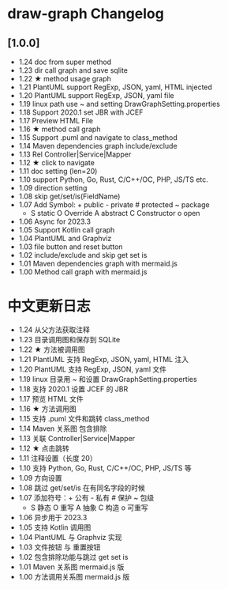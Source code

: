 <!-- Keep a Changelog guide -> https://keepachangelog.com -->

# draw-graph Changelog

## [1.0.0]

- 1.24 doc from super method
- 1.23 dir call graph and save sqlite
- 1.22 ★ method usage graph
- 1.21 PlantUML support RegExp, JSON, yaml, HTML injected
- 1.20 PlantUML support RegExp, JSON, yaml file
- 1.19 linux path use ~ and setting DrawGraphSetting.properties
- 1.18 Support 2020.1 set JBR with JCEF
- 1.17 Preview HTML File
- 1.16 ★ method call graph
- 1.15 Support .puml and navigate to class_method
- 1.14 Maven dependencies graph include/exclude
- 1.13 Rel Controller|Service|Mapper
- 1.12 ★ click to navigate
- 1.11 doc setting (len=20)
- 1.10 support Python, Go, Rust, C/C++/OC, PHP, JS/TS etc.
- 1.09 direction setting
- 1.08 skip get/set/is(FieldName)
- 1.07 Add Symbol: + public - private # protected ~ package
  - S static O Override A abstract C Constructor o open
- 1.06 Async for 2023.3
- 1.05 Support Kotlin call graph
- 1.04 PlantUML and Graphviz
- 1.03 file button and reset button
- 1.02 include/exclude and skip get set is
- 1.01 Maven dependencies graph with mermaid.js
- 1.00 Method call graph with mermaid.js

# 中文更新日志

- 1.24 从父方法获取注释
- 1.23 目录调用图和保存到 SQLite
- 1.22 ★ 方法被调用图
- 1.21 PlantUML 支持 RegExp, JSON, yaml, HTML 注入
- 1.20 PlantUML 支持 RegExp, JSON, yaml 文件
- 1.19 linux 目录用 ~ 和设置 DrawGraphSetting.properties
- 1.18 支持 2020.1 设置 JCEF 的 JBR
- 1.17 预览 HTML 文件
- 1.16 ★ 方法调用图
- 1.15 支持 .puml 文件和跳转 class_method
- 1.14 Maven 关系图 包含排除
- 1.13 关联 Controller|Service|Mapper
- 1.12 ★ 点击跳转
- 1.11 注释设置（长度 20）
- 1.10 支持 Python, Go, Rust, C/C++/OC, PHP, JS/TS 等
- 1.09 方向设置
- 1.08 跳过 get/set/is 在有同名字段的时候
- 1.07 添加符号：+ 公有 - 私有 # 保护 ~ 包级
  - S 静态 O 重写 A 抽象 C 构造 o 可重写
- 1.06 异步用于 2023.3
- 1.05 支持 Kotlin 调用图
- 1.04 PlantUML 与 Graphviz 实现
- 1.03 文件按钮 与 重置按钮
- 1.02 包含排除功能与跳过 get set is
- 1.01 Maven 关系图 mermaid.js 版
- 1.00 方法调用关系图 mermaid.js 版